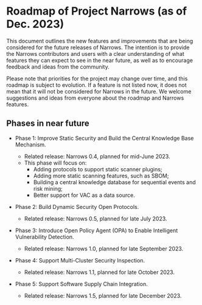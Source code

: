# Roadmap of Project Narrows (as of Dec. 2023)
This document outlines the new features and improvements that are being considered for the future releases of Narrows. The intention is to provide the Narrows contributors and users with a clear understanding of what features they can expect to see in the near future, as well as to encourage feedback and ideas from the community.

Please note that priorities for the project may change over time, and this roadmap is subject to evolution. If a feature is not listed now, it does not mean that it will not be considered for Narrows in the future. We welcome suggestions and ideas from everyone about the roadmap and Narrows features.

## Phases in near future
* Phase 1: Improve Static Security and Build the Central Knowledge Base Mechanism.
	* Related release: Narrows 0.4, planned for mid-June 2023.
	* This phase will focus on:
		* Adding protocols to support static scanner plugins;
		* Adding more static scanning features, such as SBOM;
		* Building a central knowledge database for sequential events and risk mining;
		* Better support for VAC as a data source.
* Phase 2: Build Dynamic Security Open Protocols.
	* Related release: Narrows 0.5, planned for late July 2023.

* Phase 3: Introduce Open Policy Agent (OPA) to Enable Intelligent Vulnerability Detection.
	* Related release: Narrows 1.0, planned for late September 2023.

* Phase 4: Support Multi-Cluster Security Inspection.
	* Related release: Narrows 1.1, planned for late October 2023.

* Phase 5: Support Software Supply Chain Integration.
	* Related release: Narrows 1.5, planned for late December 2023.